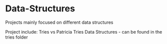 # Data-Structures

Projects mainly focused on different data structures

Project include:
Tries vs Patricia Tries Data Structures - can be found in the tries folder
